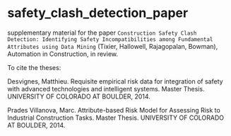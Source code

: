 # safety_clash_detection_paper
supplementary material for the paper `Construction Safety Clash Detection: Identifying Safety Incompatibilities among Fundamental Attributes using Data Mining` (Tixier, Hallowell, Rajagopalan, Bowman), Automation in Construction, in review.

To cite the theses:

Desvignes, Matthieu. Requisite empirical risk data for integration of safety with advanced technologies and intelligent systems. Master Thesis. UNIVERSITY OF COLORADO AT BOULDER, 2014.

Prades Villanova, Marc. Attribute-based Risk Model for Assessing Risk to Industrial Construction Tasks. Master Thesis. UNIVERSITY OF COLORADO AT BOULDER, 2014.
